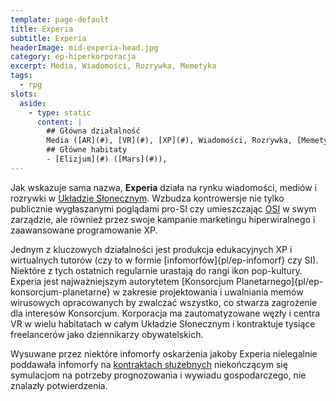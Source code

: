 ```yaml
---
template: page-default
title: Experia
subtitle: Experia
headerImage: mid-experia-head.jpg
category: ep-hiperkorporacja
excerpt: Media, Wiadomości, Rozrywka, Memetyka
tags:
  - rpg
slots:
  aside:
    - type: static
      content: |
        ## Główna działalność
        Media ([AR](#), [VR](#), [XP](#), Wiadomości, Rozrywka, [Memetyka](http://pl.wikipedia.org/wiki/Memetyka)        
        ## Główne habitaty
        - [Elizjum](#) ([Mars](#)), 
---
```

Jak wskazuje sama nazwa, **Experia** działa na rynku wiadomości, mediów i rozrywki w [Układzie Słonecznym]((#)). Wzbudza kontrowersje nie tylko publicznie wygłaszanymi poglądami pro-SI czy umieszczając [OSI](#) w swym zarządzie, ale również przez swoje kampanie marketingu hiperwiralnego i zaawansowane programowanie XP.

Jednym z kluczowych działalności jest produkcja edukacyjnych XP i wirtualnych tutorów (czy to w formie [infomorfów]{pl/ep-infomorf} czy SI). Niektóre z tych ostatnich regularnie urastają do rangi ikon pop-kultury. Experia jest najważniejszym autorytetem [Konsorcjum Planetarnego]{pl/ep-konsorcjum-planetarne} w zakresie projektowania i uwalniania memów wirusowych opracowanych by zwalczać wszystko, co stwarza zagrożenie dla interesów Konsorcjum. Korporacja ma zautomatyzowane węzły i centra VR w wielu habitatach w całym Układzie Słonecznym i kontraktuje tysiące freelancerów jako dziennikarzy obywatelskich.

Wysuwane przez niektóre infomorfy oskarżenia jakoby Experia nielegalnie poddawała infomorfy na [kontraktach służebnych](#) niekończącym się symulacjom na potrzeby prognozowania i wywiadu gospodarczego, nie znalazły potwierdzenia.
